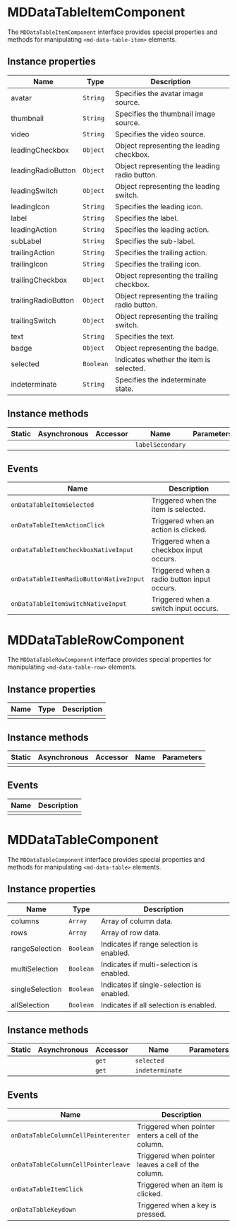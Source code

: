 # MDDataTableItemComponent

The `MDDataTableItemComponent` interface provides special properties and methods for manipulating `<md-data-table-item>` elements.

## Instance properties

| Name                | Type      | Description                                    |
| ------------------- | --------- | ---------------------------------------------- |
| avatar              | `String`  | Specifies the avatar image source.             |
| thumbnail           | `String`  | Specifies the thumbnail image source.          |
| video               | `String`  | Specifies the video source.                    |
| leadingCheckbox     | `Object`  | Object representing the leading checkbox.      |
| leadingRadioButton  | `Object`  | Object representing the leading radio button.  |
| leadingSwitch       | `Object`  | Object representing the leading switch.        |
| leadingIcon         | `String`  | Specifies the leading icon.                    |
| label               | `String`  | Specifies the label.                           |
| leadingAction       | `String`  | Specifies the leading action.                  |
| subLabel            | `String`  | Specifies the sub-label.                       |
| trailingAction      | `String`  | Specifies the trailing action.                 |
| trailingIcon        | `String`  | Specifies the trailing icon.                   |
| trailingCheckbox    | `Object`  | Object representing the trailing checkbox.     |
| trailingRadioButton | `Object`  | Object representing the trailing radio button. |
| trailingSwitch      | `Object`  | Object representing the trailing switch.       |
| text                | `String`  | Specifies the text.                            |
| badge               | `Object`  | Object representing the badge.                 |
| selected            | `Boolean` | Indicates whether the item is selected.        |
| indeterminate       | `String`  | Specifies the indeterminate state.             |

## Instance methods

| Static | Asynchronous | Accessor | Name             | Parameters |
| ------ | ------------ | -------- | ---------------- | ---------- |
|        |              |          | `labelSecondary` |            |

## Events

| Name                                    | Description                                 |
| --------------------------------------- | ------------------------------------------- |
| `onDataTableItemSelected`               | Triggered when the item is selected.        |
| `onDataTableItemActionClick`            | Triggered when an action is clicked.        |
| `onDataTableItemCheckboxNativeInput`    | Triggered when a checkbox input occurs.     |
| `onDataTableItemRadioButtonNativeInput` | Triggered when a radio button input occurs. |
| `onDataTableItemSwitchNativeInput`      | Triggered when a switch input occurs.       |

# MDDataTableRowComponent

The `MDDataTableRowComponent` interface provides special properties for manipulating `<md-data-table-row>` elements.

## Instance properties

| Name | Type | Description |
| ---- | ---- | ----------- |
|      |      |             |

## Instance methods

| Static | Asynchronous | Accessor | Name | Parameters |
| ------ | ------------ | -------- | ---- | ---------- |
|        |              |          |      |            |

## Events

| Name | Description |
| ---- | ----------- |
|      |             |

# MDDataTableComponent

The `MDDataTableComponent` interface provides special properties and methods for manipulating `<md-data-table>` elements.

## Instance properties

| Name            | Type      | Description                               |
| --------------- | --------- | ----------------------------------------- |
| columns         | `Array`   | Array of column data.                     |
| rows            | `Array`   | Array of row data.                        |
| rangeSelection  | `Boolean` | Indicates if range selection is enabled.  |
| multiSelection  | `Boolean` | Indicates if multi-selection is enabled.  |
| singleSelection | `Boolean` | Indicates if single-selection is enabled. |
| allSelection    | `Boolean` | Indicates if all selection is enabled.    |

## Instance methods

| Static | Asynchronous | Accessor | Name            | Parameters |
| ------ | ------------ | -------- | --------------- | ---------- |
|        |              | `get`    | `selected`      |            |
|        |              | `get`    | `indeterminate` |            |

## Events

| Name                                | Description                                         |
| ----------------------------------- | --------------------------------------------------- |
| `onDataTableColumnCellPointerenter` | Triggered when pointer enters a cell of the column. |
| `onDataTableColumnCellPointerleave` | Triggered when pointer leaves a cell of the column. |
| `onDataTableItemClick`              | Triggered when an item is clicked.                  |
| `onDataTableKeydown`                | Triggered when a key is pressed.                    |
